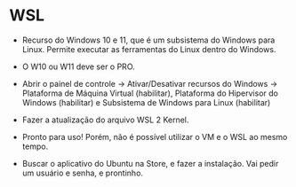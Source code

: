# WSL
- Recurso do Windows 10 e 11, que é um subsistema do Windows para Linux. Permite executar as ferramentas do Linux dentro do Windows.
- O W10 ou W11 deve ser o PRO.
- Abrir o painel de controle -> Ativar/Desativar recursos do Windows -> Plataforma de Máquina Virtual (habilitar), Plataforma do Hipervisor do Windows (habilitar) e  Subsistema de Windows para Linux (habilitar)
- Fazer a atualização do arquivo WSL 2 Kernel.
- Pronto para uso! Porém, não é possível utilizar o VM e o WSL ao mesmo tempo.

- Buscar o aplicativo do Ubuntu na Store, e fazer a instalação. Vai pedir um usuário e senha, e prontinho.